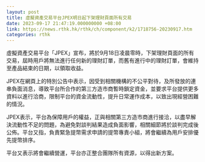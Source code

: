 ```yaml
---
layout: post
title: 虛擬資產交易平台JPEX明日起下架理財頁面所有交易
date: 2023-09-17 21:47:19.000000000 +08:00
link: https://news.rthk.hk/rthk/ch/component/k2/1718756-20230917.htm
categories: rthk
---
```


虛擬資產交易平台「JPEX」宣布，將於9月18日凌晨零時，下架理財頁面的所有交易，屆時用戶將無法進行任何新的理財訂單，而舊有進行中的理財訂單，會維持至產品結束的日期，以領取收益。

JPEX在網頁上的特別公告中表示，因受到相關機構的不公平對待，及所發放的連串負面消息，導致平台所合作的第三方造市商暫時鎖定資金，並要求平台提供更多資料以進行洽商，限制平台的資金流動性，提升日常運作成本，以致出現經營困難的情況。

JPEX表示，平台為保障用戶的權益，正與相關第三方造市商進行接洽，以盡早解決流動性不足的問題，為避免對談判結果造成負面影響，相關細節將於談判完成後公佈。平台又指，負責緊急提幣需求申請的提幣專責小組，將會繼續為用戶安排優先提幣排序。

平台又表示將會繼續營運，平台亦正整合團隊所有資源，以得出新方案。
